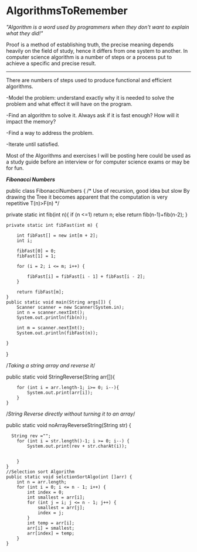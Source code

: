 # AlgorithmsToRemember

   <em>"Algorithm is a word used by programmers when they don't want to explain what they did!"</em>

Proof is a method of establishing truth, the precise meaning depends heavily on the field of study, hence it differs from one system to another. In computer science algorithm is a number of steps or a process put to achieve a specific and precise result.<hr>

There are numbers of steps used to produce functional and efficient algorithms.

-Model the problem: understand exactly why it is needed to solve the problem and what effect it will have on the program.

-Find an algorithm to solve it. Always ask if it is fast enough? How will it impact the memory?

-Find a way to address the problem. 

-Iterate until satisfied.

Most of the Algorithms and exercises I will be posting here could be used as a study guide before an interview or for computer science  exams or may be for fun.

***********Fibonacci Numbers***********

public class FibonacciNumbers {
    /*  Use of recursion, good idea but slow
        By drawing the Tree it becomes apparent that the computation is very
        repetitive T(n)>F(n) */
   
   private static int fib(int n){
        if (n <=1)
            return n;
            else
                return fib(n-1)+fib(n-2);
    }


    private static int fibFast(int m) {

        int fibFast[] = new int[m + 2];
        int i;

        fibFast[0] = 0;
        fibFast[1] = 1;

        for (i = 2; i <= m; i++) {

            fibFast[i] = fibFast[i - 1] + fibFast[i - 2];
        }

        return fibFast[m];
    }
    public static void main(String args[]) {
        Scanner scanner = new Scanner(System.in);
        int n = scanner.nextInt();
        System.out.println(fib(n));

        int m = scanner.nextInt();
        System.out.println(fibFast(n));

    }
}

/*Taking a string array and reverse it*/


public static void StringReverse(String arr[]){

        for (int i = arr.length-1; i>= 0; i--){
            System.out.print(arr[i]);
        }
    }
    
/*String Reverse directly without 
turning it to an array*/
   
   
   
   public static void noArrayReverseString(String str) {
   
      String rev ="";
        for (int i = str.length()-1; i >= 0; i--) {
            System.out.print(rev + str.charAt(i));


        }
    }
    //Selection sort Algorithm
    public static void selctionSortAlgo(int []arr) {
        int n = arr.length;
        for (int i = 0; i <= n - 1; i++) {
            int index = 0;
            int smallest = arr[i];
            for (int j = i; j <= n - 1; j++) {
                smallest = arr[j];
                index = j;
            }
            int temp = arr[i];
            arr[i] = smallest;
            arr[index] = temp;
        }
    }
